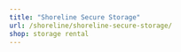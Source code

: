 ```yaml
---
title: "Shoreline Secure Storage"
url: /shoreline/shoreline-secure-storage/
shop: storage rental
---
```

